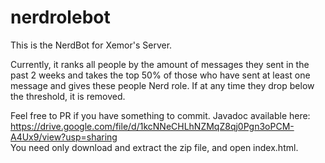 # nerdrolebot
This is the NerdBot for Xemor's Server.

Currently, it ranks all people by the amount of messages they sent in the past 2 weeks and takes the top 50%
of those who have sent at least one message and gives these people Nerd role. If at any time they drop below
the threshold, it is removed.

Feel free to PR if you have something to commit.
Javadoc available here: https://drive.google.com/file/d/1kcNNeCHLhNZMqZ8qj0Pgn3oPCM-A4Ux9/view?usp=sharing  
You need only download and extract the zip file, and open index.html.
